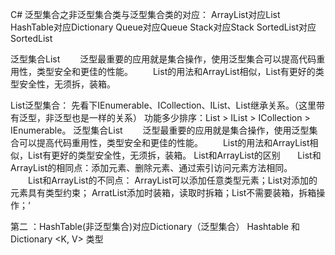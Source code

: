 C# 泛型集合之非泛型集合类与泛型集合类的对应：
ArrayList对应List
HashTable对应Dictionary
Queue对应Queue
Stack对应Stack
SortedList对应SortedList

泛型集合List<T>
　　泛型最重要的应用就是集合操作，使用泛型集合可以提高代码重用性，类型安全和更佳的性能。
　　List<T>的用法和ArrayList相似，List<T>有更好的类型安全性，无须拆，装箱。

List泛型集合：
先看下IEnumerable、ICollection、IList、List继承关系。（这里带有泛型，非泛型也是一样的关系）
功能多少排序：List > IList > ICollection > IEnumerable。
泛型集合List<T>
　　泛型最重要的应用就是集合操作，使用泛型集合可以提高代码重用性，类型安全和更佳的性能。
　　List<T>的用法和ArrayList相似，List<T>有更好的类型安全性，无须拆，装箱。
List<T>和ArrayList的区别
      List<T>和ArrayList的相同点：添加元素、删除元素、通过索引访问元素方法相同。
　　List<T>和ArrayList的不同点：
ArrayList可以添加任意类型元素；List<T>对添加的元素具有类型约束；
ArratList添加时装箱，读取时拆箱；List<T>不需要装箱，拆箱操作；‘



第二 ：HashTable(非泛型集合)对应Dictionary（泛型集合）
Hashtable 和 Dictionary <K, V> 类型


